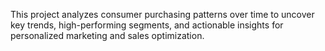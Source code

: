 This project analyzes consumer purchasing patterns over time to uncover key trends, high-performing segments, and actionable insights for personalized marketing and sales optimization.
